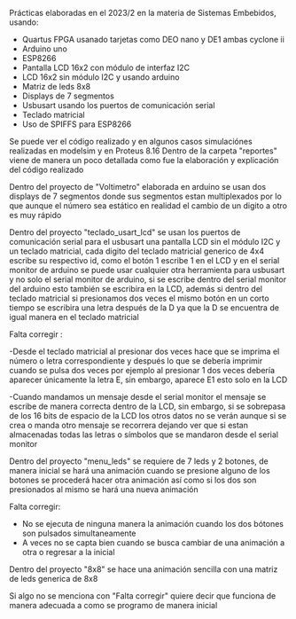 Prácticas elaboradas en el 2023/2 en la materia de Sistemas Embebidos, usando: 
- Quartus FPGA usanado tarjetas como DEO nano y DE1 ambas cyclone ii
- Arduino uno
- ESP8266
- Pantalla LCD 16x2 con módulo de interfaz I2C
- LCD 16x2 sin módulo I2C y usando arduino
- Matriz de leds 8x8
- Displays de 7 segmentos
- Usbusart usando los puertos de comunicación serial
- Teclado matricial
- Uso de SPIFFS para ESP8266
  
Se puede ver el código realizado y en algunos casos simulaciónes realizadas en modelsim y en Proteus 8.16
Dentro de la carpeta "reportes" viene de manera un poco detallada como fue la elaboración y explicación
del código realizado 

Dentro del proyecto de "Voltimetro" elaborada en arduino se usan dos displays de 7 segmentos donde sus
  segmentos estan multiplexados por lo que aunque el número sea estático en realidad el cambio de un
  digito a otro es muy rápido
  
Dentro del proyecto "teclado_usart_lcd" se usan los puertos de comunicación serial para el usbusart
  una pantalla LCD sin el módulo I2C y un teclado matricial, cada digito del teclado matricial generico
  de 4x4 escribe su respectivo id, como el botón 1 escribe 1 en el LCD y en el serial monitor de arduino
  se puede usar cualquier otra herramienta para usbusart y no solo el serial monitor de arduino, si se
  escribe dentro del serial monitor del arduino esto también se escribira en la LCD, además si dentro
  del teclado matricial si presionamos dos veces el mismo botón en un corto tiempo se escribira una
  letra después de la D ya que la D se encuentra de igual manera en el teclado matricial
  
Falta corregir :

  -Desde el teclado matricial al presionar dos veces hace que se imprima el número o letra
    correspondiente y después lo que se debería imprimir cuando se pulsa dos veces por ejemplo al
    presionar 1 dos veces debería aparecer únicamente la letra E, sin embargo, aparece E1 esto solo
    en la LCD
  
  -Cuando mandamos un mensaje desde el serial monitor el mensaje se escribe de manera correcta dentro
    de la LCD, sin embargo, si se sobrepasa de los 16 bits de espacio de la LCD los otros datos no se
    verán aunque si se crea o manda otro mensaje se recorrera dejando ver que si estan almacenadas
    todas las letras o símbolos que se mandaron desde el serial monitor
    
Dentro del proyecto "menu_leds" se requiere de 7 leds y 2 botones, de manera inicial se hará una
  animación cuando se presione alguno de los botones se procederá hacer otra animación así como si los
  dos son presionados al mismo se hará una nueva animación
  
  Falta corregir:
  
  - No se ejecuta de ninguna manera la animación cuando los dos bótones son pulsados simultaneamente
  - A veces no se capta bien cuando se busca cambiar de una animación a otra o regresar a la inicial
 
Dentro del proyecto "8x8" se hace una animación sencilla con una matriz de leds generica de 8x8

Si algo no se menciona con "Falta corregir" quiere decir que funciona de manera adecuada a como se
programo de manera inicial
